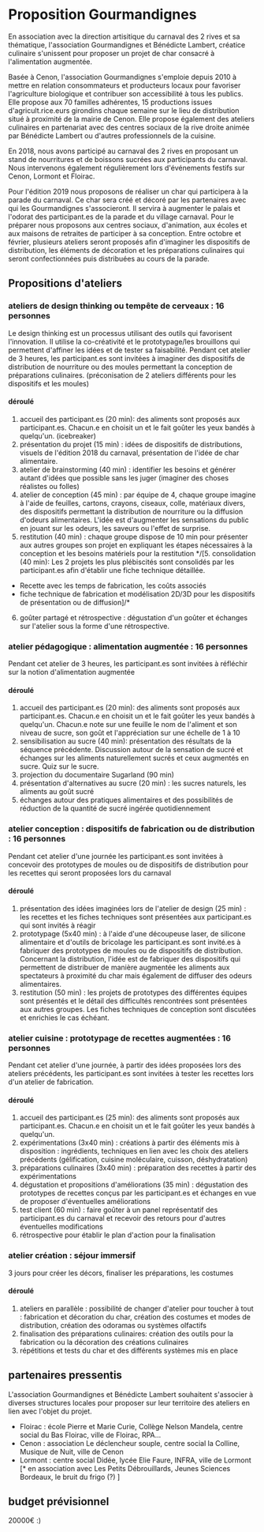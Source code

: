 # Proposition Gourmandignes

En association avec la direction artisitique du carnaval des 2 rives et sa thématique, l'association Gourmandignes et Bénédicte Lambert, créatice culinaire s'unissent pour proposer un projet de char consacré à l'alimentation augmentée.

Basée à Cenon, l'association Gourmandignes s'emploie depuis 2010 à mettre en relation consommateurs et producteurs locaux pour favoriser l'agriculture biologique et contribuer son accessibilité à tous les publics. Elle propose aux 70 familles adhérentes, 15 productions issues d'agricult.rice.eurs girondins chaque semaine sur le lieu de distribution situé à proximité de la mairie de Cenon. Elle propose également des ateliers culinaires en partenariat avec des centres sociaux de la rive droite animée par Bénédicte Lambert ou d'autres professionnels de la cuisine.

En 2018, nous avons participé au carnaval des 2 rives en proposant un stand de nourritures et de boissons sucrées aux participants du carnaval. Nous intervenons également régulièrement lors d'événements festifs sur Cenon, Lormont et Floirac.

Pour l'édition 2019 nous proposons de réaliser un char qui participera à la parade du carnaval. Ce char sera créé et décoré par les partenaires avec qui les Gourmandignes s'associeront. Il servira à augmenter le palais et l'odorat des participant.es de la parade et du village carnaval. Pour le préparer nous proposons aux centres sociaux, d'animation, aux écoles et aux maisons de retraites de participer à sa conception. Entre octobre et février, plusieurs ateliers seront proposés afin d'imaginer les dispositifs de distribution, les éléments de décoration et les préparations culinaires qui seront confectionnées puis distribuées au cours de la parade.

## Propositions d'ateliers

### ateliers de design thinking ou tempête de cerveaux : 16 personnes
Le design thinking est un processus utilisant des outils qui favorisent l'innovation. Il utilise la co-créativité et le prototypage/les brouillons qui permettent d'affiner les idées et de tester sa faisabilité.
Pendant cet atelier de 3 heures, les participant.es sont invitées à imaginer des dispositifs de distribution de nourriture ou des moules permettant la conception de préparations culinaires. (préconisation de 2 ateliers différents pour les dispositifs et les moules)
#### déroulé
1. accueil des participant.es (20 min): des aliments sont proposés aux participant.es. Chacun.e en choisit un et le fait goûter les yeux bandés à quelqu'un. (icebreaker)
2. présentation du projet (15 min) : idées de dispositifs de distributions, visuels de l'édition 2018 du carnaval, présentation de l'idée de char alimentaire.
3. atelier de brainstorming (40 min) : identifier les besoins et générer autant d'idées que possible sans les juger (imaginer des choses réalistes ou folles)
3. atelier de conception (45 min) : par équipe de 4, chaque groupe imagine à l'aide de feuilles, cartons, crayons, ciseaux, colle, matériaux divers, des dispositifs permettant la distribution de nourriture ou la diffusion d'odeurs alimentaires. L'idée est d'augmenter les sensations du public en jouant sur les odeurs, les saveurs ou l'effet de surprise.
4. restitution (40 min) : chaque groupe dispose de 10 min pour présenter aux autres groupes son projet en expliquant les étapes nécessaires à la conception et les besoins matériels pour la restitution
*/[5. consolidation (40 min): Les 2 projets les plus plébiscités sont consolidés par les participant.es afin d'établir une fiche technique détaillée.
* Recette avec les temps de fabrication, les coûts associés
* fiche technique de fabrication et modélisation 2D/3D pour les dispositifs de présentation ou de diffusion]/*
6. goûter partagé et rétrospective : dégustation d'un goûter et échanges sur l'atelier sous la forme d'une rétrospective.

### atelier pédagogique : alimentation augmentée : 16 personnes
Pendant cet atelier de 3 heures, les participant.es sont invitées à réfléchir sur la notion d'alimentation augmentée
#### déroulé
1. accueil des participant.es (20 min): des aliments sont proposés aux participant.es. Chacun.e en choisit un et le fait goûter les yeux bandés à quelqu'un. Chacun.e note sur une feuille le nom de l'aliment et son niveau de sucre, son goût et l'appréciation sur une échelle de 1 à 10
2. sensibilisation au sucre (40 min): présentation des résultats de la séquence précédente. Discussion autour de la sensation de sucré et échanges sur les aliments naturellement sucrés et ceux augmentés en sucre. Quiz sur le sucre.
4. projection du documentaire Sugarland (90 min)
5. présentation d'alternatives au sucre (20 min) : les sucres naturels, les aliments au goût sucré
6. échanges autour des pratiques alimentaires et des possibilités de réduction de la quantité de sucré ingérée quotidiennement

### atelier conception : dispositifs de fabrication ou de distribution : 16 personnes
Pendant cet atelier d'une journée les participant.es sont invitées à concevoir des prototypes de moules ou de dispositifs de distribution pour les recettes qui seront proposées lors du carnaval
#### déroulé
1. présentation des idées imaginées lors de l'atelier de design (25 min) : les recettes et les fiches techniques sont présentées aux participant.es qui sont invités à réagir
2. prototypage (5x40 min) : à l'aide d'une découpeuse laser, de silicone alimentaire et d'outils de bricolage les participant.es sont invité.es à fabriquer des prototypes de moules ou de dispositifs de distribution. Concernant la distribution, l'idée est de fabriquer des dispositifs qui permettent de distribuer de manière augmentée les aliments aux spectateurs à proximité du char mais également de diffuser des odeurs alimentaires.
3. restitution (50 min) : les projets de prototypes des différentes équipes sont présentés et le détail des difficultés rencontrées sont présentées aux autres groupes. Les fiches techniques de conception sont discutées et enrichies le cas échéant.

### atelier cuisine : prototypage de recettes augmentées : 16 personnes
Pendant cet atelier d'une journée, à partir des idées proposées lors des ateliers précédents, les participant.es sont invitées à tester les recettes lors d'un atelier de fabrication.
#### déroulé
1. accueil des participant.es (25 min): des aliments sont proposés aux participant.es. Chacun.e en choisit un et le fait goûter les yeux bandés à quelqu'un.
2. expérimentations (3x40 min) : créations à partir des éléments mis à disposition : ingrédients, techniques en lien avec les choix des ateliers précédents (gélification, cuisine moléculaire, cuisson, déshydratation)
3. préparations culinaires (3x40 min) : préparation des recettes à partir des expérimentations 
4. dégustation et propositions d'améliorations (35 min) : dégustation des prototypes de recettes conçus par les participant.es et échanges en vue de proposer d'éventuelles améliorations
5. test client (60 min) : faire goûter à un panel représentatif des participant.es du carnaval et recevoir des retours pour d'autres éventuelles modifications 
6. rétrospective pour établir le plan d'action pour la finalisation

### atelier création : séjour immersif
3 jours pour créer les décors, finaliser les préparations, les costumes 
#### déroulé
1. ateliers en parallèle : possibilité de changer d'atelier pour toucher à tout : fabrication et décoration du char, création des costumes et modes de distribution, création des odoramas ou systèmes olfactifs
2. finalisation des préparations culinaires: création des outils pour la fabrication ou la décoration des créations culinaires
3. répétitions et tests du char et des différents systèmes mis en place

## partenaires pressentis
L'association Gourmandignes et Bénédicte Lambert souhaitent s'associer à diverses structures locales pour proposer sur leur territoire des ateliers en lien avec l'objet du projet.
* Floirac : école Pierre et Marie Curie, Collège Nelson Mandela, centre social du Bas Floirac, ville de Floirac, RPA...
* Cenon : association Le déclencheur souple, centre social la Colline, Musique de Nuit, ville de Cenon
* Lormont : centre social Didée, lycée Elie Faure, INFRA, ville de Lormont
[* en association avec Les Petits Débrouillards, Jeunes Sciences Bordeaux, le bruit du frigo (?) ]

## budget prévisionnel

20000€ :)



